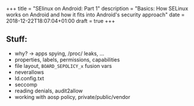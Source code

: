 +++
title = "SElinux on Android: Part 1"
description = "Basics: How SELinux works on Android and how it fits into Android's security approach"
date = 2018-12-22T18:07:04+01:00
draft = true
+++

## Stuff:
- why? -> apps spying, /proc/ leaks, ...
- properties, labels, permissions, capabilities
- file layout, `BOARD_SEPOLICY_x` fusion vars
- neverallows
- ld.config.txt
- seccomp
- reading denials, audit2allow
- working with aosp policy, private/public/vendor
